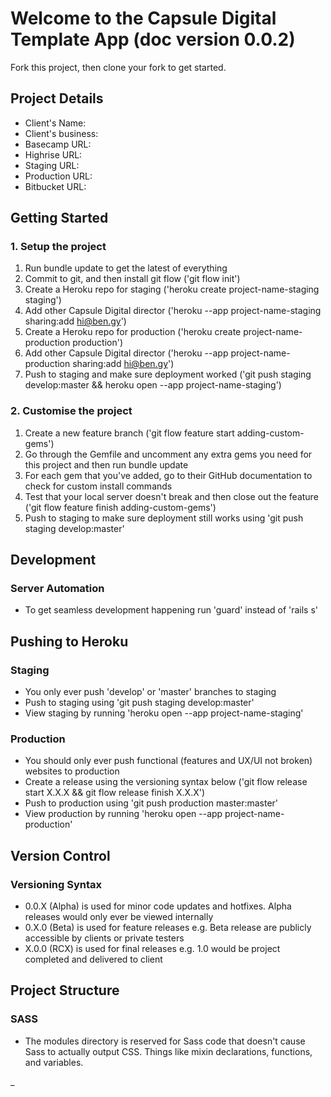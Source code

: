 # Welcome to the Capsule Digital Template App (doc version 0.0.2)

Fork this project, then clone your fork to get started.

## Project Details

* Client's Name:
* Client's business:
* Basecamp URL:
* Highrise URL:
* Staging URL:
* Production URL:
* Bitbucket URL:

## Getting Started

### 1. Setup the project

1. Run bundle update to get the latest of everything
2. Commit to git, and then install git flow ('git flow init')
3. Create a Heroku repo for staging ('heroku create project-name-staging staging')
4. Add other Capsule Digital director ('heroku --app project-name-staging sharing:add hi@ben.gy')
5. Create a Heroku repo for production ('heroku create project-name-production production')
6. Add other Capsule Digital director ('heroku --app project-name-production sharing:add hi@ben.gy')
7. Push to staging and make sure deployment worked ('git push staging develop:master && heroku open --app project-name-staging')

### 2. Customise the project
1. Create a new feature branch ('git flow feature start adding-custom-gems')
2. Go through the Gemfile and uncomment any extra gems you need for this project and then run bundle update
3. For each gem that you've added, go to their GitHub documentation to check for custom install commands
4. Test that your local server doesn't break and then close out the feature ('git flow feature finish adding-custom-gems')
4. Push to staging to make sure deployment still works using 'git push staging develop:master'

## Development

### Server Automation

* To get seamless development happening run 'guard' instead of 'rails s'

## Pushing to Heroku

### Staging

* You only ever push 'develop' or 'master' branches to staging
* Push to staging using 'git push staging develop:master'
* View staging by running 'heroku open --app project-name-staging'

### Production

* You should only ever push functional (features and UX/UI not broken) websites to production
* Create a release using the versioning syntax below ('git flow release start X.X.X && git flow release finish X.X.X')
* Push to production using 'git push production master:master'
* View production by running 'heroku open --app project-name-production'

## Version Control

### Versioning Syntax

* 0.0.X (Alpha) is used for minor code updates and hotfixes. Alpha releases would only ever be viewed internally
* 0.X.0 (Beta) is used for feature releases e.g. Beta release are publicly accessible by clients or private testers
* X.0.0 (RCX) is used for final releases e.g. 1.0 would be project completed and delivered to client

## Project Structure

### SASS

* The modules directory is reserved for Sass code that doesn't cause Sass to actually output CSS. Things like mixin declarations, functions, and variables.




















_

